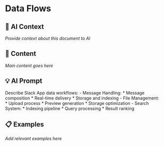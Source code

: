 # Data Flows

## 🤖 AI Context

_Provide context about this document to AI_

## 📝 Content

_Main content goes here_

## 💡 AI Prompt

Describe Slack App data workflows:
        - Message Handling:
          * Message composition
          * Real-time delivery
          * Storage and indexing
        - File Management:
          * Upload process
          * Preview generation
          * Storage optimization
        - Search System:
          * Indexing pipeline
          * Query processing
          * Result ranking

## 📋 Examples

_Add relevant examples here_


